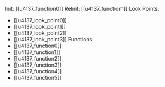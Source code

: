 Init: [[u4137_function0]]
ReInit: [[u4137_function1]]
Look Points:
- [[u4137_look_point0]]
- [[u4137_look_point1]]
- [[u4137_look_point2]]
- [[u4137_look_point3]]
Functions:
- [[u4137_function0]]
- [[u4137_function1]]
- [[u4137_function2]]
- [[u4137_function3]]
- [[u4137_function4]]
- [[u4137_function5]]
